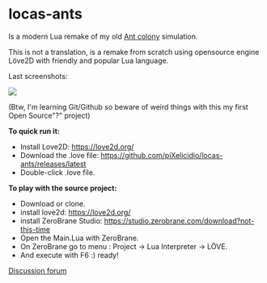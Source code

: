 # locas-ants
Is a modern Lua remake of my old [Ant colony](https://www.youtube.com/watch?v=G5wb4f5n6qQ) simulation.

This is not a translation, is a remake from scratch using opensource engine Löve2D with friendly and popular Lua language.

Last screenshots:

![](https://raw.githubusercontent.com/piXelicidio/locas-ants/develop/screenshots/nicePath.gif)

(Btw, I'm learning Git/Github so beware of weird things with this my first Open Source"?" project) 

**To quick run it:**
- Install Love2D: https://love2d.org/ 
- Download the .love file: https://github.com/piXelicidio/locas-ants/releases/latest
- Double-click .love file.

**To play with the source project:** 
- Download or clone.
- install love2d: https://love2d.org/
- install ZeroBrane Studio: https://studio.zerobrane.com/download?not-this-time 
- Open the Main.Lua with ZeroBrane.
- On ZeroBrane go to menu : Project -> Lua Interpreter -> LÖVE.
- And execute with F6 :) ready!

[Discussion forum](https://talk.denysalmaral.com/index.php?p=/categories/locas-ants-%28lua-%2B-love2d%29)
